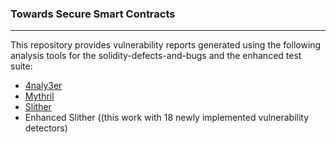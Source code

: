 ### Towards Secure Smart Contracts
---
This repository provides vulnerability reports generated using the following analysis tools for the solidity-defects-and-bugs and the enhanced test suite:
- [4naly3er](https://github.com/Picodes/4naly3er)
- [Mythril](https://github.com/ConsenSysDiligence/mythril)
- [Slither](https://github.com/crytic/slither)
- Enhanced Slither ((this work with 18 newly implemented vulnerability detectors)

